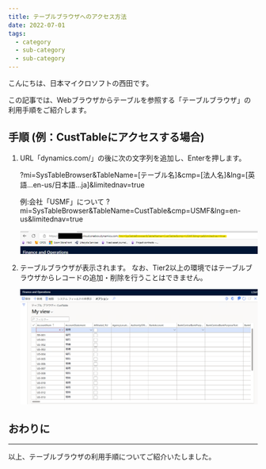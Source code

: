 ```yaml
---
title: テーブルブラウザへのアクセス方法
date: 2022-07-01 
tags:
  - category
  - sub-category
  - sub-category
---
```


こんにちは、日本マイクロソフトの西田です。

この記事では、Webブラウザからテーブルを参照する「テーブルブラウザ」の利用手順をご紹介します。

<!-- more -->

## 手順 (例：CustTableにアクセスする場合)
1. URL「dynamics.com/」の後に次の文字列を追加し、Enterを押します。

    ?mi=SysTableBrowser&TableName=[テーブル名]&cmp=[法人名]&lng=[英語...en-us/日本語...ja]&limitednav=true

    例:会社「USMF」について
    ?mi=SysTableBrowser&TableName=CustTable&cmp=USMF&lng=en-us&limitednav=true

    ![](./table-browser-access/step1.png)

2. テーブルブラウザが表示されます。
   なお、Tier2以上の環境ではテーブルブラウザからレコードの追加・削除を行うことはできません。

   ![](./table-browser-access/step2.png)

## おわりに
---
以上、テーブルブラウザの利用手順についてご紹介いたしました。
